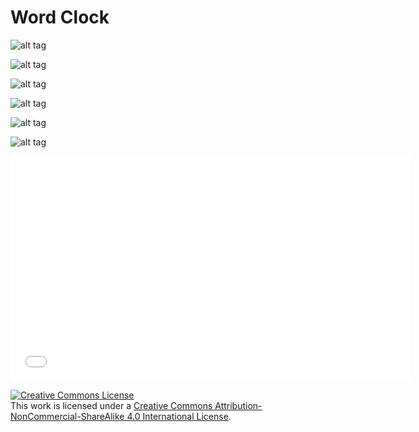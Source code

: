 Word Clock
==========

![alt tag](https://raw.githubusercontent.com/wouterdevinck/wordclock/master/faceplate/face_21jul_reference_image.png)

![alt tag](https://raw.githubusercontent.com/wouterdevinck/wordclock/master/drawings/wordclock-layers.png)

![alt tag](https://raw.githubusercontent.com/wouterdevinck/wordclock/master/hardware/schematic-main-board.png)

![alt tag](https://raw.githubusercontent.com/wouterdevinck/wordclock/master/hardware/schematic-led-board.png)

![alt tag](https://raw.githubusercontent.com/wouterdevinck/wordclock/master/hardware/pcb-main-board.png)

![alt tag](https://raw.githubusercontent.com/wouterdevinck/wordclock/master/hardware/pcb-led-board.png)

<object width="640" height="360"><param name="movie" value="//www.youtube.com/v/86BiDWXyuwA?hl=nl_NL&amp;version=3&amp;rel=0"></param><param name="allowFullScreen" value="true"></param><param name="allowscriptaccess" value="always"></param><embed src="//www.youtube.com/v/86BiDWXyuwA?hl=nl_NL&amp;version=3&amp;rel=0" type="application/x-shockwave-flash" width="640" height="360" allowscriptaccess="always" allowfullscreen="true"></embed></object>

<a rel="license" href="http://creativecommons.org/licenses/by-nc-sa/4.0/"><img alt="Creative Commons License" style="border-width:0" src="https://i.creativecommons.org/l/by-nc-sa/4.0/88x31.png" /></a><br />This work is licensed under a <a rel="license" href="http://creativecommons.org/licenses/by-nc-sa/4.0/">Creative Commons Attribution-NonCommercial-ShareAlike 4.0 International License</a>.

